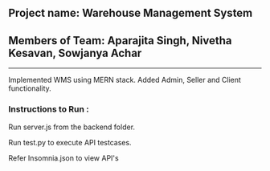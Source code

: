 ## Project name: Warehouse Management System
## Members of Team: Aparajita Singh, Nivetha Kesavan, Sowjanya Achar
-----------------------------------------------------------------------

Implemented WMS using MERN stack. 
Added Admin, Seller and Client functionality. 

### Instructions to Run : 

Run server.js from the backend folder. 

Run test.py to execute API testcases. 

Refer Insomnia.json to view API's
